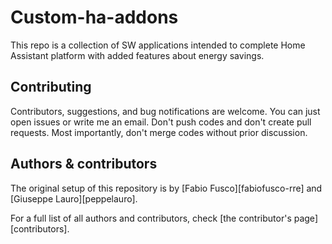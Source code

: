 # Custom-ha-addons
This repo is a collection of SW applications intended to complete Home Assistant platform with added features about energy savings.

## Contributing

Contributors, suggestions, and bug notifications are welcome. You can just open issues or write me an email. Don't push codes and don't create pull requests. Most importantly, don't merge codes without prior discussion.

## Authors & contributors

The original setup of this repository is by [Fabio Fusco][fabiofusco-rre] and [Giuseppe Lauro][peppelauro].

For a full list of all authors and contributors,
check [the contributor's page][contributors].

